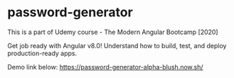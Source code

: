 # password-generator
This is a part of Udemy course - The Modern Angular Bootcamp [2020]

Get job ready with Angular v8.0! Understand how to build, test, and deploy production-ready apps.

Demo link below:
https://password-generator-alpha-blush.now.sh/
